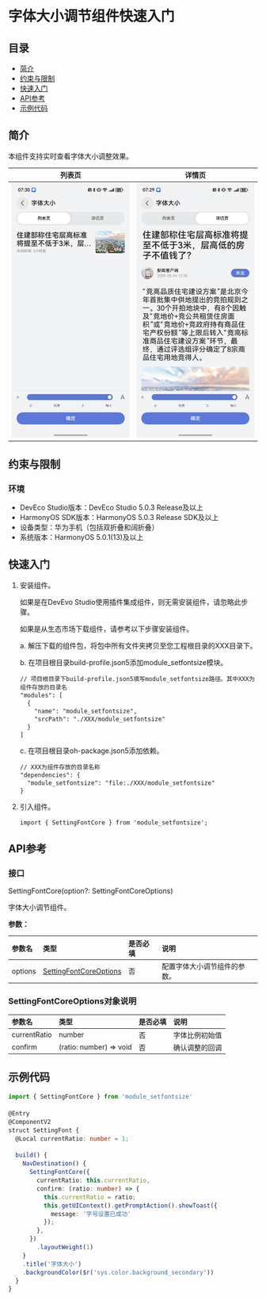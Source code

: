 # 字体大小调节组件快速入门

## 目录

- [简介](#简介)
- [约束与限制](#约束与限制)
- [快速入门](#快速入门)
- [API参考](#API参考)
- [示例代码](#示例代码)

## 简介

本组件支持实时查看字体大小调整效果。

| 列表页                                            | 详情页                                              |
|------------------------------------------------|--------------------------------------------------|
| <img src="./screenshots/list.jpg" width="300"> | <img src="./screenshots/detail.jpg" width="300"> |

## 约束与限制

### 环境

- DevEco Studio版本：DevEco Studio 5.0.3 Release及以上
- HarmonyOS SDK版本：HarmonyOS 5.0.3 Release SDK及以上
- 设备类型：华为手机（包括双折叠和阔折叠）
- 系统版本：HarmonyOS 5.0.1(13)及以上

## 快速入门

1. 安装组件。

   如果是在DevEvo Studio使用插件集成组件，则无需安装组件，请忽略此步骤。

   如果是从生态市场下载组件，请参考以下步骤安装组件。

   a. 解压下载的组件包，将包中所有文件夹拷贝至您工程根目录的XXX目录下。

   b. 在项目根目录build-profile.json5添加module_setfontsize模块。

   ```
   // 项目根目录下build-profile.json5填写module_setfontsize路径。其中XXX为组件存放的目录名
   "modules": [
     {
       "name": "module_setfontsize",
       "srcPath": "./XXX/module_setfontsize"
     }
   ]
   ```

   c. 在项目根目录oh-package.json5添加依赖。
   ```
   // XXX为组件存放的目录名称
   "dependencies": {
     "module_setfontsize": "file:./XXX/module_setfontsize"
   }
   ```

2. 引入组件。

    ```
    import { SettingFontCore } from 'module_setfontsize';
    ```

## API参考

### 接口

SettingFontCore(option?: SettingFontCoreOptions)

字体大小调节组件。

**参数：**

| 参数名     | 类型                                                    | 是否必填 | 说明             |
|:--------|:------------------------------------------------------|:-----|:---------------|
| options | [SettingFontCoreOptions](#SettingFontCoreOptions对象说明) | 否    | 配置字体大小调节组件的参数。 |

### SettingFontCoreOptions对象说明

| 参数名          | 类型                      | 是否必填 | 说明      |
|:-------------|:------------------------|:-----|:--------|
| currentRatio | number                  | 否    | 字体比例初始值 |
| confirm      | (ratio: number) => void | 否    | 确认调整的回调 |

## 示例代码

```ts
import { SettingFontCore } from 'module_setfontsize'

@Entry
@ComponentV2
struct SettingFont {
  @Local currentRatio: number = 1;

  build() {
    NavDestination() {
      SettingFontCore({
        currentRatio: this.currentRatio,
        confirm: (ratio: number) => {
          this.currentRatio = ratio;
          this.getUIContext().getPromptAction().showToast({
            message: '字号设置已成功'
          });
        },
      })
        .layoutWeight(1)
    }
    .title('字体大小')
    .backgroundColor($r('sys.color.background_secondary'))
  }
}
```